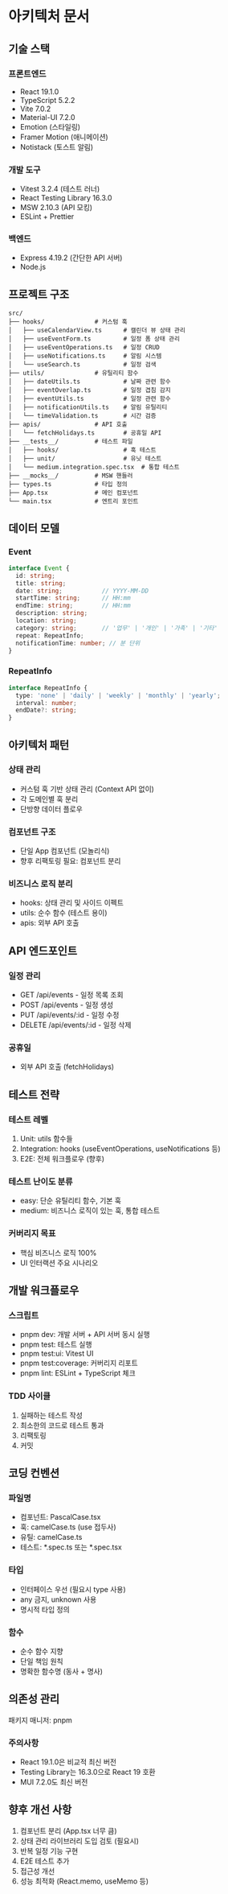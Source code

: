 # 아키텍처 문서

## 기술 스택

### 프론트엔드
- React 19.1.0
- TypeScript 5.2.2
- Vite 7.0.2
- Material-UI 7.2.0
- Emotion (스타일링)
- Framer Motion (애니메이션)
- Notistack (토스트 알림)

### 개발 도구
- Vitest 3.2.4 (테스트 러너)
- React Testing Library 16.3.0
- MSW 2.10.3 (API 모킹)
- ESLint + Prettier

### 백엔드
- Express 4.19.2 (간단한 API 서버)
- Node.js

## 프로젝트 구조

```
src/
├── hooks/              # 커스텀 훅
│   ├── useCalendarView.ts      # 캘린더 뷰 상태 관리
│   ├── useEventForm.ts         # 일정 폼 상태 관리
│   ├── useEventOperations.ts   # 일정 CRUD
│   ├── useNotifications.ts     # 알림 시스템
│   └── useSearch.ts            # 일정 검색
├── utils/              # 유틸리티 함수
│   ├── dateUtils.ts            # 날짜 관련 함수
│   ├── eventOverlap.ts         # 일정 겹침 감지
│   ├── eventUtils.ts           # 일정 관련 함수
│   ├── notificationUtils.ts    # 알림 유틸리티
│   └── timeValidation.ts       # 시간 검증
├── apis/               # API 호출
│   └── fetchHolidays.ts        # 공휴일 API
├── __tests__/          # 테스트 파일
│   ├── hooks/                  # 훅 테스트
│   ├── unit/                   # 유닛 테스트
│   └── medium.integration.spec.tsx  # 통합 테스트
├── __mocks__/          # MSW 핸들러
├── types.ts            # 타입 정의
├── App.tsx             # 메인 컴포넌트
└── main.tsx            # 엔트리 포인트
```

## 데이터 모델

### Event
```typescript
interface Event {
  id: string;
  title: string;
  date: string;           // YYYY-MM-DD
  startTime: string;      // HH:mm
  endTime: string;        // HH:mm
  description: string;
  location: string;
  category: string;       // '업무' | '개인' | '가족' | '기타'
  repeat: RepeatInfo;
  notificationTime: number; // 분 단위
}
```

### RepeatInfo
```typescript
interface RepeatInfo {
  type: 'none' | 'daily' | 'weekly' | 'monthly' | 'yearly';
  interval: number;
  endDate?: string;
}
```

## 아키텍처 패턴

### 상태 관리
- 커스텀 훅 기반 상태 관리 (Context API 없이)
- 각 도메인별 훅 분리
- 단방향 데이터 플로우

### 컴포넌트 구조
- 단일 App 컴포넌트 (모놀리식)
- 향후 리팩토링 필요: 컴포넌트 분리

### 비즈니스 로직 분리
- hooks: 상태 관리 및 사이드 이펙트
- utils: 순수 함수 (테스트 용이)
- apis: 외부 API 호출

## API 엔드포인트

### 일정 관리
- GET /api/events - 일정 목록 조회
- POST /api/events - 일정 생성
- PUT /api/events/:id - 일정 수정
- DELETE /api/events/:id - 일정 삭제

### 공휴일
- 외부 API 호출 (fetchHolidays)

## 테스트 전략

### 테스트 레벨
1. Unit: utils 함수들
2. Integration: hooks (useEventOperations, useNotifications 등)
3. E2E: 전체 워크플로우 (향후)

### 테스트 난이도 분류
- easy: 단순 유틸리티 함수, 기본 훅
- medium: 비즈니스 로직이 있는 훅, 통합 테스트

### 커버리지 목표
- 핵심 비즈니스 로직 100%
- UI 인터랙션 주요 시나리오

## 개발 워크플로우

### 스크립트
- pnpm dev: 개발 서버 + API 서버 동시 실행
- pnpm test: 테스트 실행
- pnpm test:ui: Vitest UI
- pnpm test:coverage: 커버리지 리포트
- pnpm lint: ESLint + TypeScript 체크

### TDD 사이클
1. 실패하는 테스트 작성
2. 최소한의 코드로 테스트 통과
3. 리팩토링
4. 커밋

## 코딩 컨벤션

### 파일명
- 컴포넌트: PascalCase.tsx
- 훅: camelCase.ts (use 접두사)
- 유틸: camelCase.ts
- 테스트: *.spec.ts 또는 *.spec.tsx

### 타입
- 인터페이스 우선 (필요시 type 사용)
- any 금지, unknown 사용
- 명시적 타입 정의

### 함수
- 순수 함수 지향
- 단일 책임 원칙
- 명확한 함수명 (동사 + 명사)

## 의존성 관리

패키지 매니저: pnpm

### 주의사항
- React 19.1.0은 비교적 최신 버전
- Testing Library는 16.3.0으로 React 19 호환
- MUI 7.2.0도 최신 버전

## 향후 개선 사항

1. 컴포넌트 분리 (App.tsx 너무 큼)
2. 상태 관리 라이브러리 도입 검토 (필요시)
3. 반복 일정 기능 구현
4. E2E 테스트 추가
5. 접근성 개선
6. 성능 최적화 (React.memo, useMemo 등)

